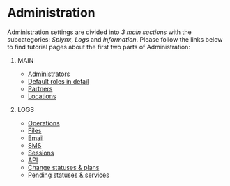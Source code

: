 Administration
==============

Administration settings are divided into _3 main sections_ with the subcategories: _Splynx_, _Logs_ and _Information_. Please follow the links below to find tutorial pages about the first two parts of Administration:

1. MAIN
   * [Administrators](administration/main/admins_and_permissions/admins_and_permissions.md)
   * [Default roles in detail](administration/main/admins_and_permissions/default_roles/default_roles.md)
   * [Partners](administration/main/partners/partners.md)
   * [Locations](administration/main/locations/locations.md)

2. LOGS
   * [Operations](administration/logs/operations/operations.md)
   * [Files](administration/logs/files/files.md)
   * [Email](administration/logs/email/email.md)
   * [SMS](administration/logs/sms/sms.md)
   * [Sessions](administration/logs/sessions/sessions.md)
   * [API](administration/logs/api/api.md)
   * [Change statuses & plans](administration/logs/changes_statuses_plans/changes_statuses_plans.md)
   * [Pending statuses & services](administration/logs/pending_statuses_plans/pending_statuses_plans.md)
